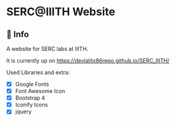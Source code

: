 
# SERC@IIITH Website

## 📖 Info

A website for SERC labs at IIITH.

It is currently up on https://devlalitx86repo.github.io/SERC_IIITH/



Used Libraries and extra:

-   [x]  Google Fonts
-   [x]  Font Awesome Icon
-   [x]  Bootstrap 4
-   [x]  Iconify Icons
-   [x]  jquery
